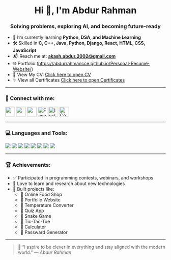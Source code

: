 <h1 align="center">Hi 👋, I'm Abdur Rahman</h1>
<h3 align="center">Solving problems, exploring AI, and becoming future-ready</h3>

- 🌱 I’m currently learning **Python, DSA, and Machine Learning**
- 🛠️ Skilled in **C, C++, Java, Python, Django, React, HTML, CSS, JavaScript**
- 📬 Reach me at: **akash.abdur.2002@gmail.com**
- 🌐 Portfolio:(https://abdurrahmancce.github.io/Personal-Resume-Website/)
- 📄 View My CV: [Click here to open CV](https://drive.google.com/file/d/1P-odZ7D1j4V4GWLnQyQcXNzvRzPSq12b/view?usp=drive_link) 
- ✨ View all Certificates [Click here to open Certificates](https://github.com/abdurrahmancce/Achievements)
---

### 📲 Connect with me:
<p align="left">
  <a href="https://www.linkedin.com/in/abdur-rahman-akash-60450b2aa/" target="_blank"><img src="https://img.icons8.com/color/48/linkedin.png" height="30"/></a>
  <a href="https://x.com/Abdurrahman8507" target="_blank"><img src="https://img.icons8.com/color/48/twitterx--v1.png" height="30"/></a>
  <a href="mailto:akash.abdur.2002@gmail.com"><img src="https://img.icons8.com/color/48/gmail-new.png" height="30"/></a>
  <a href="https://www.facebook.com/abdur.rahman.495281" target="_blank"><img src="https://img.icons8.com/color/48/facebook-new.png" height="30" alt="Facebook"/></a>
  <a href="https://www.instagram.com/_rahman_akash91/" target="_blank"><img src="https://img.icons8.com/fluency/48/instagram-new.png" height="30" alt="Instagram"/></a>
  <a href="https://codeforces.com/profile/akash.abdur.2002" target="_blank"><img src="https://img.icons8.com/external-tal-revivo-color-tal-revivo/48/external-codeforces-programming-competitions-and-contests-programming-community-logo-color-tal-revivo.png" height="30" alt="Codeforces"/></a>
</p>

---

### 💻 Languages and Tools:
<p>
  <img src="https://img.icons8.com/color/48/c-programming.png"/>
  <img src="https://img.icons8.com/color/48/java-coffee-cup-logo.png"/>
  <img src="https://img.icons8.com/color/48/html-5--v1.png"/>
  <img src="https://img.icons8.com/color/48/css3.png"/>
  <img src="https://img.icons8.com/color/48/javascript--v1.png"/>
  <img src="https://img.icons8.com/color/48/python--v1.png"/>
  <img src="https://img.icons8.com/fluency/48/visual-studio-code-2019.png"/>
  <img src="https://img.icons8.com/color/48/eclipse.png"/>
</p>

---

### 🏆 Achievements:
- ✅ Participated in programming contests, webinars, and workshops  
- 🧠 Love to learn and research about new technologies  
- 🚀 Built projects like:
  - 🔹 Online Food Shop
  - 🔹 Portfolio Website 
  - 🔹 Temperature Converter
  - 🔹 Quiz App
  - 🔹 Snake Game
  - 🔹 Tic-Tac-Toe 
  - 🔹 Calculator
  - 🔹 Passward Generator

---

> 💬 “I aspire to be clever in everything and stay aligned with the modern world.” — *Abdur Rahman*
